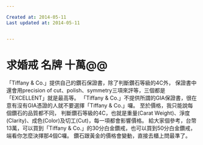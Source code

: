 ```yaml
---

Created at: 2014-05-11
Last updated at: 2014-05-11


---
```


# 求婚戒 名牌 十萬@@


「Tiffany & Co.」提供自己的鑽石保證書，除了判斷鑽石等級的4C外，
保證書中還會用precision of cut、polish、symmetry三項來評等，三個都是「EXCELLENT」就是最高等。
「Tiffany & Co.」不提供所謂的GIA保證書，很在意有沒有GIA憑證的人就不要選擇「Tiffany & Co.」囉。
至於價格，我只能說每個鑽石的品質都不同，
判斷鑽石等級的4C，也就是重量(Carat Weight)、淨度(Clarity)、成色(Color)及切工(Cut)，每一項都會影響價格。
給大家個參考，台幣13萬，可以買到「Tiffany & Co.」的30分白金鑽戒，也可以買到50分白金鑽戒，
端看你怎麼決擇那4個C囉。
鑽石跟黃金的價格會變動，直接去櫃上問最準了。


